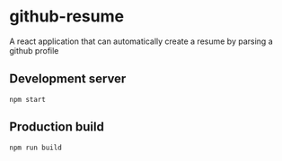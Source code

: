 # github-resume
A react application that can automatically create a resume by parsing a github profile

## Development server
`npm start`

## Production build
`npm run build`